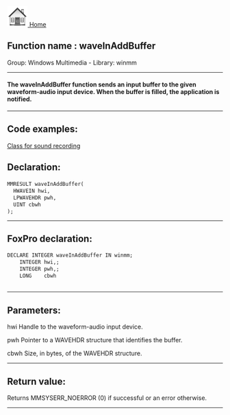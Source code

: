 [<img src="../../images/home.png"> Home ](https://github.com/VFPX/Win32API)  

## Function name : waveInAddBuffer
Group: Windows Multimedia - Library: winmm    
***  


#### The waveInAddBuffer function sends an input buffer to the given waveform-audio input device. When the buffer is filled, the application is notified.
***  


## Code examples:
[Class for sound recording](../../samples/sample_420.md)  

## Declaration:
```foxpro  
MMRESULT waveInAddBuffer(
  HWAVEIN hwi,
  LPWAVEHDR pwh,
  UINT cbwh
);  
```  
***  


## FoxPro declaration:
```foxpro  
DECLARE INTEGER waveInAddBuffer IN winmm;
	INTEGER hwi,;
	INTEGER pwh,;
	LONG    cbwh
  
```  
***  


## Parameters:
hwi
Handle to the waveform-audio input device.

pwh
Pointer to a WAVEHDR structure that identifies the buffer.

cbwh
Size, in bytes, of the WAVEHDR structure.
  
***  


## Return value:
Returns MMSYSERR_NOERROR (0) if successful or an error otherwise.  
***  

